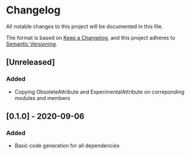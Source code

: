 # Changelog
All notable changes to this project will be documented in this file.

The format is based on [Keep a Changelog](https://keepachangelog.com/en/1.0.0/),
and this project adheres to [Semantic Versioning](https://semver.org/spec/v2.0.0.html).

## [Unreleased]
### Added
- Copying ObsoleteAttribute and ExperimentalAttribute on correponding modules and members

## [0.1.0] - 2020-09-06
### Added
- Basic code generation for all dependencies
